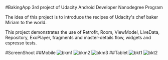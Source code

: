 #BakingApp
3rd project of Udacity Android Developer Nanodegree Program

The idea of this project is to introduce the recipes of Udacity's chef baker Miriam to the world.

This project demonstrates the use of Retrofit, Room, 
ViewModel, LiveData, Repository, ExoPlayer, fragments and master-details flow, widgets and espresso tests.

#ScreenShoot
##Mobile
![bkm1](https://user-images.githubusercontent.com/16267249/53359421-965c5d00-393b-11e9-82bc-5fd043d4ddd3.jpg)
![bkm2](https://user-images.githubusercontent.com/16267249/53359422-965c5d00-393b-11e9-8872-e5fdb7f01d2f.jpg)
![bkm3](https://user-images.githubusercontent.com/16267249/53359423-965c5d00-393b-11e9-9737-873a5b9f126d.jpg)
##Tablet
![bkt1](https://user-images.githubusercontent.com/16267249/53359425-965c5d00-393b-11e9-91d2-d4eb6bd7bf49.JPG)
![bkt2](https://user-images.githubusercontent.com/16267249/53359426-96f4f380-393b-11e9-959e-289364de083f.JPG)

